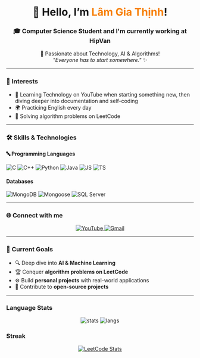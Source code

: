 <h1 align="center">👋 Hello, I’m <span style="color:#F77F00;">Lâm Gia Thịnh</span>!</h1>
<h3 align="center">🎓 Computer Science Student and I'm currently working at HipVan</h3>

<p align="center">
  🚀 Passionate about Technology, AI & Algorithms! <br>
  <i>"Everyone has to start somewhere."</i> ✨
</p>

---

### 🌟 **Interests**
- 🎥 Learning Technology on YouTube when starting something new, then diving deeper into documentation and self-coding  
- 🌍 Practicing English every day  
- 🧩 Solving algorithm problems on LeetCode  

---

### 🛠️ Skills & Technologies

#### 🔤 Programming Languages
![C](https://img.shields.io/badge/C-00599C?style=for-the-badge&logo=c&logoColor=white)
![C++](https://img.shields.io/badge/C++-004482?style=for-the-badge&logo=cplusplus&logoColor=white)
![Python](https://img.shields.io/badge/Python-3670A0?style=for-the-badge&logo=python&logoColor=ffdd54)
![Java](https://img.shields.io/badge/Java-ED8B00?style=for-the-badge&logo=java&logoColor=white)
![JS](https://img.shields.io/badge/JavaScript-F7E017?style=for-the-badge&logo=javascript&logoColor=000)
![TS](https://img.shields.io/badge/TypeScript-3178C6?style=for-the-badge&logo=typescript&logoColor=white)

#### Databases
![MongoDB](https://img.shields.io/badge/MongoDB-4EA94B?style=for-the-badge&logo=mongodb&logoColor=white)
![Mongoose](https://img.shields.io/badge/Mongoose-880000?style=for-the-badge&logo=mongoose&logoColor=white)
![SQL Server](https://img.shields.io/badge/Microsoft_SQL_Server-CC2927?style=for-the-badge&logo=microsoftsqlserver&logoColor=white)

---

### 🌐 **Connect with me**
<p align="center">
  <a href="https://www.youtube.com/@GiaThinh2005" target="_blank">
    <img src="https://img.shields.io/badge/YouTube-%23FF0000.svg?style=for-the-badge&logo=youtube&logoColor=white" alt="YouTube">
  </a>
  <a href="mailto:lamgiathinh05@gmail.com">
    <img src="https://img.shields.io/badge/Gmail-%230033FF.svg?style=for-the-badge&logo=gmail&logoColor=white" alt="Gmail">
  </a>
</p>

---

### 🚀 **Current Goals**
- 🔍 Deep dive into **AI & Machine Learning**
- 🏆 Conquer **algorithm problems on LeetCode**
- ⚙️ Build **personal projects** with real-world applications
- 📌 Contribute to **open-source projects**

---

### **Language Stats**
<p align="center">
  <img src="https://github-readme-stats.vercel.app/api?username=sjsjsmsmsj&show_icons=true&theme=tokyonight" alt="stats" />
  <img src="https://github-readme-stats.vercel.app/api/top-langs/?username=sjsjsmsmsj&layout=compact&theme=tokyonight" alt="langs" />
</p>

### **Streak**

<p align="center">
  <a href="https://leetcode.com/u/lamgiathinh05/">
    <img src="https://leetcard.jacoblin.cool/lamgiathinh05?theme=light&font=Roboto&ext=activity" alt="LeetCode Stats" />
  </a>
</p>

